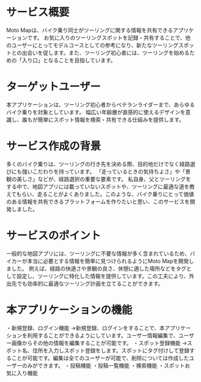 # サービス概要
Moto Mapは、バイク乗り同士がツーリングに関する情報を共有できるアプリケーションです。
お気に入りのツーリングスポットを記録・共有することで、他のユーザーにとってモデルコースとしての参考になり、新たなツーリングスポットとの出会いを促します。また、ツーリング初心者には、ツーリングを始めるための「入り口」となることを目指しています。

# ターゲットユーザー
本アプリケーションは、ツーリング初心者からベテランライダーまで、あらゆるバイク乗りを対象としています。
幅広い年齢層が直感的に使えるデザインを意識し、誰もが簡単にスポット情報を検索・共有できる仕組みを提供します。

# サービス作成の背景
多くのバイク乗りは、ツーリングの行き先を決める際、目的地だけでなく経路選びにも強いこだわりを持っています。
「走っているときの気持ちよさ」や「景観の美しさ」などが、経路選択の重要な要素です。
私自身、父とツーリングをする中で、地図アプリには載っていないスポットや、ツーリングに最適な道を教えてもらい、走ることがよくありました。このような、バイク乗りにとって価値のある情報を共有できるプラットフォームを作りたいと思い、このサービスを開発しました。

# サービスのポイント
一般的な地図アプリには、ツーリングに不要な情報が多く含まれているため、バイカーが本当に必要とする情報を簡単に見つけられるようにMoto Mapを開発しました。
例えば、経路の快適さや景観の良さ、休憩に適した場所などをタグとして設定し、ツーリングに特化した情報を提供しています。この工夫により、外出先でも効率的に最適なツーリング計画を立てることができます。

# 本アプリケーションの機能
・新規登録、ログイン機能
 →新規登録、ログインをすることで、本アプリケーションを利用することができるようにしています。ユーザー情報編集で、ユーザー画像からその他の情報を編集することが可能です。
・スポット登録機能
→スポット名、住所を入力しスポット登録をします。スポットにタグ付けして登録することが可能です。編集は全てのユーザーが可能で、削除については作成したユーザーのみができます。
・投稿機能
・投稿一覧機能
・検索機能
・スポットお気に入り機能